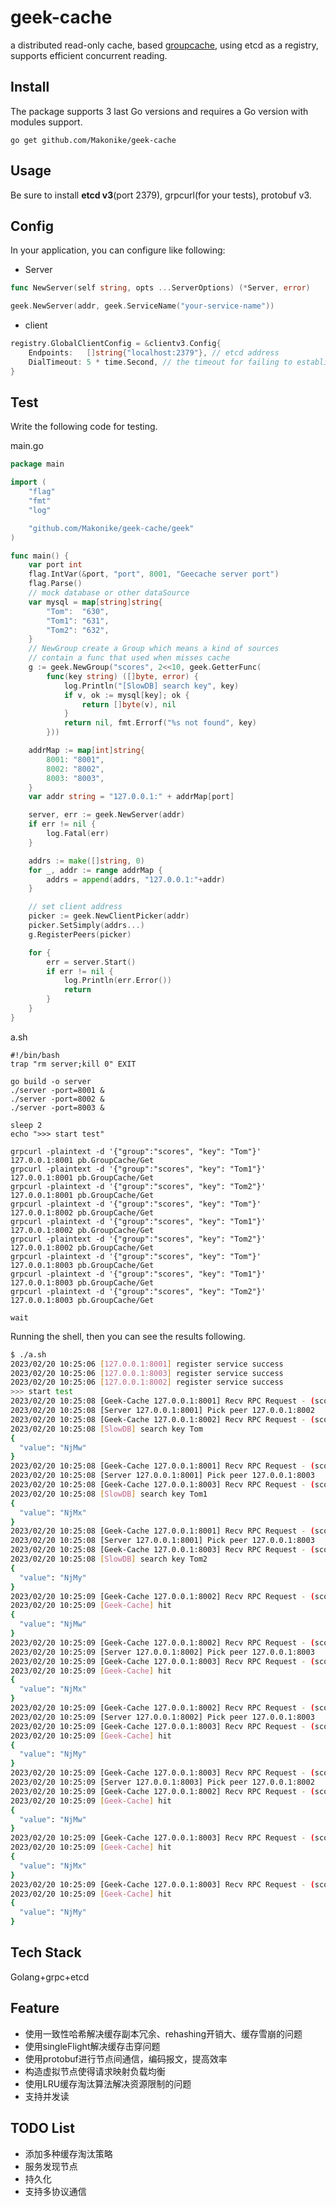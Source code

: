 # geek-cache

a distributed read-only cache, based [groupcache](https://github.com/golang/groupcache), using etcd as a registry, supports efficient concurrent reading.

## Install

The package supports 3 last Go versions and requires a Go version with modules support.

`go get github.com/Makonike/geek-cache`

## Usage

Be sure to install **etcd v3**(port 2379), grpcurl(for your tests), protobuf v3.

## Config

In your application, you can configure like following:

- Server

```go
func NewServer(self string, opts ...ServerOptions) (*Server, error)

geek.NewServer(addr, geek.ServiceName("your-service-name"))
```

- client

```go
registry.GlobalClientConfig = &clientv3.Config{
	Endpoints:   []string{"localhost:2379"}, // etcd address
	DialTimeout: 5 * time.Second, // the timeout for failing to establish a connection
}
```

## Test

Write the following code for testing.

main.go

```go
package main

import (
	"flag"
	"fmt"
	"log"

	"github.com/Makonike/geek-cache/geek"
)

func main() {
	var port int
	flag.IntVar(&port, "port", 8001, "Geecache server port")
	flag.Parse()
	// mock database or other dataSource
	var mysql = map[string]string{
		"Tom":  "630",
		"Tom1": "631",
		"Tom2": "632",
	}
	// NewGroup create a Group which means a kind of sources
	// contain a func that used when misses cache
	g := geek.NewGroup("scores", 2<<10, geek.GetterFunc(
		func(key string) ([]byte, error) {
			log.Println("[SlowDB] search key", key)
			if v, ok := mysql[key]; ok {
				return []byte(v), nil
			}
			return nil, fmt.Errorf("%s not found", key)
		}))

	addrMap := map[int]string{
		8001: "8001",
		8002: "8002",
		8003: "8003",
	}
	var addr string = "127.0.0.1:" + addrMap[port]

	server, err := geek.NewServer(addr)
	if err != nil {
		log.Fatal(err)
	}

	addrs := make([]string, 0)
	for _, addr := range addrMap {
		addrs = append(addrs, "127.0.0.1:"+addr)
	}

	// set client address
	picker := geek.NewClientPicker(addr)
	picker.SetSimply(addrs...)
	g.RegisterPeers(picker)

	for {
		err = server.Start()
		if err != nil {
			log.Println(err.Error())
			return
		}
	}
}
```

a.sh

```shell
#!/bin/bash
trap "rm server;kill 0" EXIT

go build -o server
./server -port=8001 &
./server -port=8002 &
./server -port=8003 &

sleep 2
echo ">>> start test"

grpcurl -plaintext -d '{"group":"scores", "key": "Tom"}' 127.0.0.1:8001 pb.GroupCache/Get 
grpcurl -plaintext -d '{"group":"scores", "key": "Tom1"}' 127.0.0.1:8001 pb.GroupCache/Get 
grpcurl -plaintext -d '{"group":"scores", "key": "Tom2"}' 127.0.0.1:8001 pb.GroupCache/Get 
grpcurl -plaintext -d '{"group":"scores", "key": "Tom"}' 127.0.0.1:8002 pb.GroupCache/Get 
grpcurl -plaintext -d '{"group":"scores", "key": "Tom1"}' 127.0.0.1:8002 pb.GroupCache/Get 
grpcurl -plaintext -d '{"group":"scores", "key": "Tom2"}' 127.0.0.1:8002 pb.GroupCache/Get 
grpcurl -plaintext -d '{"group":"scores", "key": "Tom"}' 127.0.0.1:8003 pb.GroupCache/Get 
grpcurl -plaintext -d '{"group":"scores", "key": "Tom1"}' 127.0.0.1:8003 pb.GroupCache/Get 
grpcurl -plaintext -d '{"group":"scores", "key": "Tom2"}' 127.0.0.1:8003 pb.GroupCache/Get 

wait
```

Running the shell, then you can see the results following.

```bash
$ ./a.sh 
2023/02/20 10:25:06 [127.0.0.1:8001] register service success
2023/02/20 10:25:06 [127.0.0.1:8003] register service success
2023/02/20 10:25:06 [127.0.0.1:8002] register service success
>>> start test
2023/02/20 10:25:08 [Geek-Cache 127.0.0.1:8001] Recv RPC Request - (scores)/(Tom)
2023/02/20 10:25:08 [Server 127.0.0.1:8001] Pick peer 127.0.0.1:8002
2023/02/20 10:25:08 [Geek-Cache 127.0.0.1:8002] Recv RPC Request - (scores)/(Tom)
2023/02/20 10:25:08 [SlowDB] search key Tom
{
  "value": "NjMw"
}
2023/02/20 10:25:08 [Geek-Cache 127.0.0.1:8001] Recv RPC Request - (scores)/(Tom1)
2023/02/20 10:25:08 [Server 127.0.0.1:8001] Pick peer 127.0.0.1:8003
2023/02/20 10:25:08 [Geek-Cache 127.0.0.1:8003] Recv RPC Request - (scores)/(Tom1)
2023/02/20 10:25:08 [SlowDB] search key Tom1
{
  "value": "NjMx"
}
2023/02/20 10:25:08 [Geek-Cache 127.0.0.1:8001] Recv RPC Request - (scores)/(Tom2)
2023/02/20 10:25:08 [Server 127.0.0.1:8001] Pick peer 127.0.0.1:8003
2023/02/20 10:25:08 [Geek-Cache 127.0.0.1:8003] Recv RPC Request - (scores)/(Tom2)
2023/02/20 10:25:08 [SlowDB] search key Tom2
{
  "value": "NjMy"
}
2023/02/20 10:25:09 [Geek-Cache 127.0.0.1:8002] Recv RPC Request - (scores)/(Tom)
2023/02/20 10:25:09 [Geek-Cache] hit
{
  "value": "NjMw"
}
2023/02/20 10:25:09 [Geek-Cache 127.0.0.1:8002] Recv RPC Request - (scores)/(Tom1)
2023/02/20 10:25:09 [Server 127.0.0.1:8002] Pick peer 127.0.0.1:8003
2023/02/20 10:25:09 [Geek-Cache 127.0.0.1:8003] Recv RPC Request - (scores)/(Tom1)
2023/02/20 10:25:09 [Geek-Cache] hit
{
  "value": "NjMx"
}
2023/02/20 10:25:09 [Geek-Cache 127.0.0.1:8002] Recv RPC Request - (scores)/(Tom2)
2023/02/20 10:25:09 [Server 127.0.0.1:8002] Pick peer 127.0.0.1:8003
2023/02/20 10:25:09 [Geek-Cache 127.0.0.1:8003] Recv RPC Request - (scores)/(Tom2)
2023/02/20 10:25:09 [Geek-Cache] hit
{
  "value": "NjMy"
}
2023/02/20 10:25:09 [Geek-Cache 127.0.0.1:8003] Recv RPC Request - (scores)/(Tom)
2023/02/20 10:25:09 [Server 127.0.0.1:8003] Pick peer 127.0.0.1:8002
2023/02/20 10:25:09 [Geek-Cache 127.0.0.1:8002] Recv RPC Request - (scores)/(Tom)
2023/02/20 10:25:09 [Geek-Cache] hit
{
  "value": "NjMw"
}
2023/02/20 10:25:09 [Geek-Cache 127.0.0.1:8003] Recv RPC Request - (scores)/(Tom1)
2023/02/20 10:25:09 [Geek-Cache] hit
{
  "value": "NjMx"
}
2023/02/20 10:25:09 [Geek-Cache 127.0.0.1:8003] Recv RPC Request - (scores)/(Tom2)
2023/02/20 10:25:09 [Geek-Cache] hit
{
  "value": "NjMy"
}
```

## Tech Stack

Golang+grpc+etcd

## Feature

- 使用一致性哈希解决缓存副本冗余、rehashing开销大、缓存雪崩的问题
- 使用singleFlight解决缓存击穿问题
- 使用protobuf进行节点间通信，编码报文，提高效率
- 构造虚拟节点使得请求映射负载均衡
- 使用LRU缓存淘汰算法解决资源限制的问题
- 支持并发读

## TODO List

- 添加多种缓存淘汰策略
- 服务发现节点
- 持久化
- 支持多协议通信
